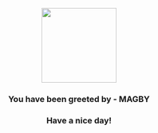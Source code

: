 <p align="center">
            <img src="https://raw.githubusercontent.com/PokeAPI/sprites/master/sprites/pokemon/240.png" width="150" height="150">
          </p>
          <h3 align="center">You have been greeted by - <b>MAGBY</b></h3>
          <h3 align="center">Have a nice day!</h3>
